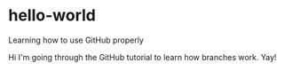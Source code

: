 # hello-world
Learning how to use GitHub properly

Hi I'm going through the GitHub tutorial to learn how branches work. Yay!
